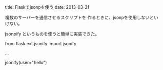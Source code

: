 title: Flaskでjsonpを使う
date: 2013-03-21


複数のサーバーを通信させるスクリプトを
作るときに、jsonpを使用しないといけない。


jsonpify というものを使うと簡単に実装できた。

  from flask.ext.jsonify import jsonify


  ...

  jsonify(user="hello")

